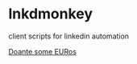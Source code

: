 # lnkdmonkey
client scripts for linkedin automation

  [Doante some EURos](https://www.paypal.com/cgi-bin/webscr?cmd=_donations&business=ZLRJHLVMQ9MEL&item_name=lnkdmonkey-donate&currency_code=EUR&source=url)
